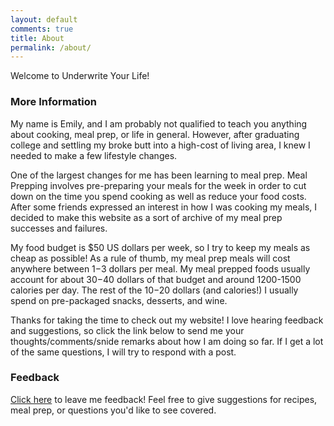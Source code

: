 ```yaml
---
layout: default
comments: true
title: About
permalink: /about/
---
```


Welcome to Underwrite Your Life!

### More Information ###

My name is Emily, and I am probably not qualified to teach you anything about cooking, meal prep, or life in general. However, after graduating college and settling my broke butt into a high-cost of living area, I knew I needed to make a few lifestyle changes.

One of the largest changes for me has been learning to meal prep. Meal Prepping involves pre-preparing your meals for the week in order to cut down on the time you spend cooking as well as reduce your food costs. After some friends expressed an interest in how I was cooking my meals, I decided to make this website as a sort of archive of my meal prep successes and failures. 

My food budget is $50 US dollars per week, so I try to keep my meals as cheap as possible! As a rule of thumb, my meal prep meals will cost anywhere between $1-$3 dollars per meal. My meal prepped foods usually account for about $30-$40 dollars of that budget and around 1200-1500 calories per day. The rest of the $10-$20 dollars (and calories!) I usually spend on pre-packaged snacks, desserts, and wine. 

Thanks for taking the time to check out my website! I love hearing feedback and suggestions, so click the link below to send me your thoughts/comments/snide remarks about how I am doing so far. If I get a lot of the same questions, I will try to respond with a post. 

<!--My name is Emily, and I am *NOT* a personal financial advisor. In fact, I'm not even a personal financial planner, CPA, or any other three letter acronym that could somehow qualify me to create a blog based on personal finance. My very loose qualifications are that I have an undergraduate degree in finance and a passion for personal financial planning. 
The more I studied finance the more I discovered that the entire financial industry seemed to be built on the premise of convincing people (especially women) that finance is too <em> hard</em> for them to tackle alone, thus you must pay someone to handle it on your behalf. 
**This is not true!**
I truly believe that for the majority of people in the world, personal finances can be handled efficiently and effectively all on their own. You don't need to pay an expensive personal financial advisor or planner to help you with your financial goals! The hardest part is taking the first step, and I hope this blog will help inspire some people to begin to do that.
Along the way, I plan on sharing some of my own tricks to saving money (like cooking cheap, delicious, meals) in order to help people take control of their financial futures. -->

### Feedback ###


[Click here](/feedback/) to leave me feedback! Feel free to give suggestions for recipes, meal prep, or questions you'd like to see covered.
